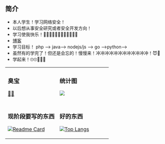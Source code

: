 ### 

## 简介

- 本人学生！学习网络安全！ 
- 以后想从事安全研究或者安全开发方向！
- 学习使我快乐！🐔🐔🐔🐔🐱‍👓🐱‍👓🐱‍👓🐱‍👓
- [博客](https://upload.love/)
- 学习目标！ php --> java--> nodejs/js --> go -->python-->
- 虽然有的学完了！但还是会忘的！慢慢来！冲冲冲冲冲冲冲冲冲冲冲冲！😈👾
- 学起来！🙄🙄🥗🥗🥗



<table width="100%">
<tr>
  <td valign="top" width="50%">

### 臭宝

[🌹](https://gitee.com/shao-caiyin)[🌹](https://little-caiyin.github.io/)

  </td>
  <td valign="top" width="50%">

### 统计图

[![](https://github-readme-stats.vercel.app/api?username=tcyba&show_icons=true&theme=radical)](https://github.com/tcyba?tab=following)

 </td>
</tr>
<tr>
<td valign="top" width="50%">

### 现阶段要写的东西

[![Readme Card](https://github-readme-stats.vercel.app/api/pin/?username=tcyba&repo=ctf)](https://github.com/tcyba/ctf)

</td>
<td valign="top" width="50%">

### 好的东西

[![Top Langs](https://github-readme-stats.vercel.app/api/top-langs/?username=tcyba&layout=compact)](https://github.com/tcyba?tab=repositories)

</td>
</tr>
</table>





